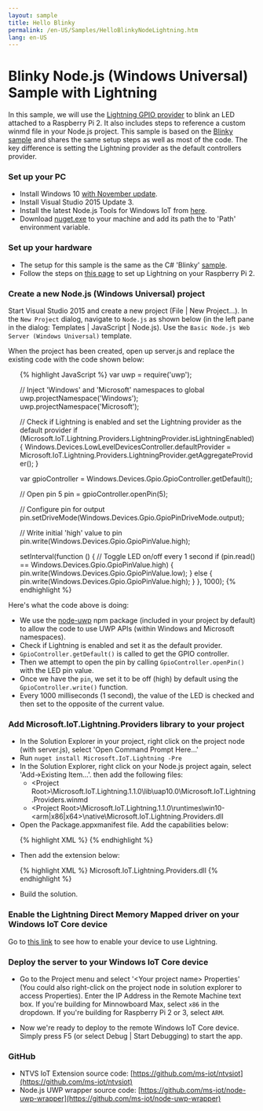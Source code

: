 ```yaml
---
layout: sample
title: Hello Blinky 
permalink: /en-US/Samples/HelloBlinkyNodeLightning.htm
lang: en-US
---
```


# Blinky Node.js (Windows Universal) Sample with Lightning

In this sample, we will use the [Lightning GPIO provider]({{site.baseurl}}/{{page.lang}}/Docs/LightningProviders) to blink an LED attached to a Raspberry Pi 2. 
It also includes steps to reference a custom winmd file in your Node.js project. This sample is based on the [Blinky sample]({{site.baseurl}}/{{page.lang}}/Samples/HelloBlinkyNode) 
and shares the same setup steps as well as most of the code. The key difference is setting the Lightning provider as the default controllers provider.


### Set up your PC
* Install Windows 10 [with November update](http://windows.microsoft.com/en-us/windows-10/windows-update-faq).
* Install Visual Studio 2015 Update 3.
* Install the latest Node.js Tools for Windows IoT from [here](http://aka.ms/ntvsiotlatest).
* Download [nuget.exe](https://docs.nuget.org/consume/installing-nuget) to your machine and add its path the to 'Path' environment variable.


### Set up your hardware
* The setup for this sample is the same as the C# 'Blinky' [sample]({{site.baseurl}}/{{page.lang}}/Samples/helloblinky).
* Follow the steps on [this page]({{site.baseurl}}/{{page.lang}}/Docs/LightningSetup) to set up Lightning on your Raspberry Pi 2.


### Create a new Node.js (Windows Universal) project
Start Visual Studio 2015 and create a new project (File \| New Project...). In the `New Project` dialog, navigate to `Node.js` as shown below (in the left pane in the dialog: Templates \| JavaScript \| Node.js).
Use the `Basic Node.js Web Server (Windows Universal)` template.

When the project has been created, open up server.js and replace the existing code with the code shown below:

<UL>
{% highlight JavaScript %}
var uwp = require('uwp');

// Inject 'Windows' and 'Microsoft' namespaces to global
uwp.projectNamespace('Windows');
uwp.projectNamespace('Microsoft');

// Check if Lightning is enabled and set the Lightning provider as the default provider
if (Microsoft.IoT.Lightning.Providers.LightningProvider.isLightningEnabled) {
  Windows.Devices.LowLevelDevicesController.defaultProvider = Microsoft.IoT.Lightning.Providers.LightningProvider.getAggregateProvider();
}

var gpioController = Windows.Devices.Gpio.GpioController.getDefault();

// Open pin 5
pin = gpioController.openPin(5);

// Configure pin for output
pin.setDriveMode(Windows.Devices.Gpio.GpioPinDriveMode.output);

// Write initial 'high' value to pin
pin.write(Windows.Devices.Gpio.GpioPinValue.high);

setInterval(function () {
  // Toggle LED on/off every 1 second
  if (pin.read() == Windows.Devices.Gpio.GpioPinValue.high) {
    pin.write(Windows.Devices.Gpio.GpioPinValue.low);
  } else {
    pin.write(Windows.Devices.Gpio.GpioPinValue.high);
  }
}, 1000);
{% endhighlight %}
</UL>

Here's what the code above is doing:

* We use the [node-uwp](https://www.npmjs.com/package/uwp) npm package (included in your project by default) to allow the code to use UWP APIs (within Windows and Microsoft namespaces).
* Check if Lightning is enabled and set it as the default provider.
* `GpioController.getDefault()` is called to get the GPIO controller.
* Then we attempt to open the pin by calling `GpioController.openPin()` with the LED pin value.
* Once we have the `pin`, we set it to be off (high) by default using the `GpioController.write()` function.
* Every 1000 milliseconds (1 second), the value of the LED is checked and then set to the opposite of the current value.

### Add Microsoft.IoT.Lightning.Providers library to your project
* In the Solution Explorer in your project, right click on the project node (with server.js), select 'Open Command Prompt Here...'
* Run `nuget install Microsoft.IoT.Lightning -Pre`
* In the Solution Explorer, right click on your Node.js project again, select 'Add->Existing Item...'. then add the following files:
  * \<Project Root\>\Microsoft.IoT.Lightning.1.1.0\lib\uap10.0\Microsoft.IoT.Lightning.Providers.winmd
  * \<Project Root\>\Microsoft.IoT.Lightning.1.1.0\runtimes\win10-\<arm|x86|x64\>\native\Microsoft.IoT.Lightning.Providers.dll
* Open the Package.appxmanifest file. Add the capabilities below:

<UL>
{% highlight XML %}
    <iot:Capability Name="lowLevelDevices" />
    <DeviceCapability Name="109b86ad-f53d-4b76-aa5f-821e2ddf2141"/>
{% endhighlight %}
</UL>

* Then add the extension below:

<UL>
{% highlight XML %}
    <Extension Category="windows.activatableClass.inProcessServer">
      <InProcessServer>
        <Path>Microsoft.IoT.Lightning.Providers.dll</Path>
        <ActivatableClass ActivatableClassId="Microsoft.IoT.Lightning.Providers.LightningGpioProvider" ThreadingModel="both" />
        <ActivatableClass ActivatableClassId="Microsoft.IoT.Lightning.Providers.LightningI2cProvider" ThreadingModel="both" />
        <ActivatableClass ActivatableClassId="Microsoft.IoT.Lightning.Providers.LightningAdcProvider" ThreadingModel="both" />
        <ActivatableClass ActivatableClassId="Microsoft.IoT.Lightning.Providers.LightningProvider" ThreadingModel="both" />
        <ActivatableClass ActivatableClassId="Microsoft.IoT.Lightning.Providers.LightningSpiProvider" ThreadingModel="both" />
        <ActivatableClass ActivatableClassId="Microsoft.IoT.Lightning.Providers.ApiSupport" ThreadingModel="both" />
        <ActivatableClass ActivatableClassId="Microsoft.IoT.Lightning.Providers.LightningPwmProvider" ThreadingModel="both" />
      </InProcessServer>
    </Extension>
{% endhighlight %}
</UL>

* Build the solution.


### Enable the Lightning Direct Memory Mapped driver on your Windows IoT Core device
Go to [this link]({{site.baseurl}}/{{page.lang}}/Docs/lightningproviders#runtime-requirements) to see how to enable your device to use Lightning.


### Deploy the server to your Windows IoT Core device
* Go to the Project menu and select '&lt;Your project name&gt; Properties' (You could also right-click on the project node in solution explorer to access Properties). Enter the IP Address in the Remote Machine text box. If you're building for Minnowboard Max, select `x86` in the dropdown.  If you're building for Raspberry Pi 2 or 3, select `ARM`.

* Now we're ready to deploy to the remote Windows IoT Core device. Simply press F5 (or select Debug \| Start Debugging) to start the app.


### GitHub
* NTVS IoT Extension source code: [https://github.com/ms-iot/ntvsiot](https://github.com/ms-iot/ntvsiot)
* Node.js UWP wrapper source code: [https://github.com/ms-iot/node-uwp-wrapper](https://github.com/ms-iot/node-uwp-wrapper)
